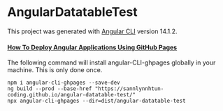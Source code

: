 # AngularDatatableTest

This project was generated with [Angular CLI](https://github.com/angular/angular-cli) version 14.1.2.

#### [How To Deploy Angular Applications Using GitHub Pages](https://www.c-sharpcorner.com/blogs/a-guide-on-how-to-deploy-angular-applications-to-github-pages)

The following command will install angular-CLI-ghpages globally in your machine. This is only done once.
```
npm i angular-cli-ghpages --save-dev
ng build --prod --base-href "https://sannlynnhtun-coding.github.io/angular-datatable-test/"
npx angular-cli-ghpages --dir=dist/angular-datatable-test
```
